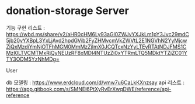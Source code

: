 # donation-storage Server

기능 구현 리스트 : https://wbd.ms/share/v2/aHR0cHM6Ly93aGl0ZWJvYXJkLm1pY3Jvc29mdC5jb20vYXBpL3YxLjAvd2hpdGVib2FyZHMvcmVkZWVtL2E1NGVhN2YyMjcwZjQxMzdiYmNjOTFhMGM0MmMzZjlmX0JCQTcxNzYyLTEyRTAtNDJFMS1CMzI0LTVCMTMxRjQyNEUzRF8xMDI4NTUzZi0xYTRmLTQ5MDktYTZjZC01YTY3ODM5YzNhMDg=

User 

db 모델링 : https://www.erdcloud.com/d/vmw7u6CaLkKXnzsay
api 리스트 : https://app.gitbook.com/s/SMNEl6PtXyRvErXwqDWE/reference/api-reference 


